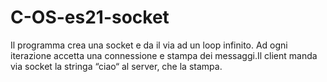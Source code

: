# C-OS-es21-socket
Il programma crea una socket e da il via ad un loop infinito. Ad ogni iterazione accetta una connessione e stampa dei messaggi.Il client manda via socket la stringa “ciao“ al server, che la stampa.
